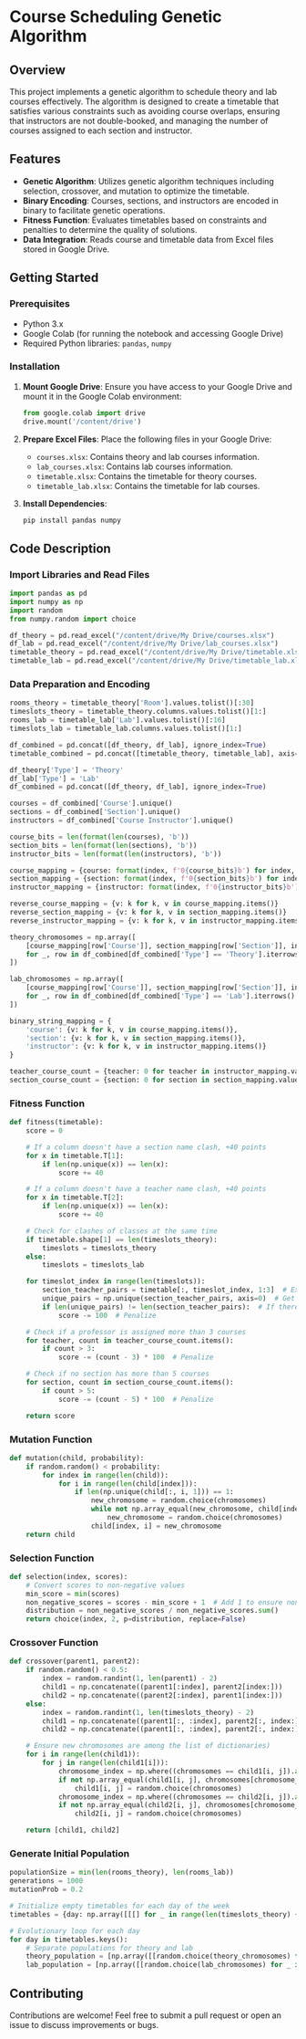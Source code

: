 # Course Scheduling Genetic Algorithm

## Overview

This project implements a genetic algorithm to schedule theory and lab courses effectively. The algorithm is designed to create a timetable that satisfies various constraints such as avoiding course overlaps, ensuring that instructors are not double-booked, and managing the number of courses assigned to each section and instructor.

## Features

- **Genetic Algorithm**: Utilizes genetic algorithm techniques including selection, crossover, and mutation to optimize the timetable.
- **Binary Encoding**: Courses, sections, and instructors are encoded in binary to facilitate genetic operations.
- **Fitness Function**: Evaluates timetables based on constraints and penalties to determine the quality of solutions.
- **Data Integration**: Reads course and timetable data from Excel files stored in Google Drive.

## Getting Started

### Prerequisites

- Python 3.x
- Google Colab (for running the notebook and accessing Google Drive)
- Required Python libraries: `pandas`, `numpy`

### Installation

1. **Mount Google Drive**: Ensure you have access to your Google Drive and mount it in the Google Colab environment:

    ```python
    from google.colab import drive
    drive.mount('/content/drive')
    ```

2. **Prepare Excel Files**: Place the following files in your Google Drive:
    - `courses.xlsx`: Contains theory and lab courses information.
    - `lab_courses.xlsx`: Contains lab courses information.
    - `timetable.xlsx`: Contains the timetable for theory courses.
    - `timetable_lab.xlsx`: Contains the timetable for lab courses.

3. **Install Dependencies**:

    ```sh
    pip install pandas numpy
    ```

## Code Description

### Import Libraries and Read Files

```python
import pandas as pd
import numpy as np
import random
from numpy.random import choice

df_theory = pd.read_excel("/content/drive/My Drive/courses.xlsx")
df_lab = pd.read_excel("/content/drive/My Drive/lab_courses.xlsx")
timetable_theory = pd.read_excel("/content/drive/My Drive/timetable.xlsx")
timetable_lab = pd.read_excel("/content/drive/My Drive/timetable_lab.xlsx")
```

### Data Preparation and Encoding
```python
rooms_theory = timetable_theory['Room'].values.tolist()[:30]
timeslots_theory = timetable_theory.columns.values.tolist()[1:]
rooms_lab = timetable_lab['Lab'].values.tolist()[:16]
timeslots_lab = timetable_lab.columns.values.tolist()[1:]

df_combined = pd.concat([df_theory, df_lab], ignore_index=True)
timetable_combined = pd.concat([timetable_theory, timetable_lab], axis=1)

df_theory['Type'] = 'Theory'
df_lab['Type'] = 'Lab'
df_combined = pd.concat([df_theory, df_lab], ignore_index=True)

courses = df_combined['Course'].unique()
sections = df_combined['Section'].unique()
instructors = df_combined['Course Instructor'].unique()

course_bits = len(format(len(courses), 'b'))
section_bits = len(format(len(sections), 'b'))
instructor_bits = len(format(len(instructors), 'b'))

course_mapping = {course: format(index, f'0{course_bits}b') for index, course in enumerate(courses)}
section_mapping = {section: format(index, f'0{section_bits}b') for index, section in enumerate(sections)}
instructor_mapping = {instructor: format(index, f'0{instructor_bits}b') for index, instructor in enumerate(instructors)}

reverse_course_mapping = {v: k for k, v in course_mapping.items()}
reverse_section_mapping = {v: k for k, v in section_mapping.items()}
reverse_instructor_mapping = {v: k for k, v in instructor_mapping.items()}

theory_chromosomes = np.array([
    [course_mapping[row['Course']], section_mapping[row['Section']], instructor_mapping[row['Course Instructor']]]
    for _, row in df_combined[df_combined['Type'] == 'Theory'].iterrows()
])

lab_chromosomes = np.array([
    [course_mapping[row['Course']], section_mapping[row['Section']], instructor_mapping[row['Course Instructor']]]
    for _, row in df_combined[df_combined['Type'] == 'Lab'].iterrows()
])

binary_string_mapping = {
    'course': {v: k for k, v in course_mapping.items()},
    'section': {v: k for k, v in section_mapping.items()},
    'instructor': {v: k for k, v in instructor_mapping.items()}
}

teacher_course_count = {teacher: 0 for teacher in instructor_mapping.values()}
section_course_count = {section: 0 for section in section_mapping.values()}
```

### Fitness Function
```python
def fitness(timetable):
    score = 0

    # If a column doesn't have a section name clash, +40 points
    for x in timetable.T[1]:
        if len(np.unique(x)) == len(x):
            score += 40

    # If a column doesn't have a teacher name clash, +40 points
    for x in timetable.T[2]:
        if len(np.unique(x)) == len(x):
            score += 40

    # Check for clashes of classes at the same time
    if timetable.shape[1] == len(timeslots_theory):
        timeslots = timeslots_theory
    else:
        timeslots = timeslots_lab

    for timeslot_index in range(len(timeslots)):
        section_teacher_pairs = timetable[:, timeslot_index, 1:3]  # Extract section and teacher for the current timeslot
        unique_pairs = np.unique(section_teacher_pairs, axis=0)  # Get unique pairs of section and teacher
        if len(unique_pairs) != len(section_teacher_pairs):  # If there are duplicate pairs, penalize
            score -= 100  # Penalize

    # Check if a professor is assigned more than 3 courses
    for teacher, count in teacher_course_count.items():
        if count > 3:
            score -= (count - 3) * 100  # Penalize

    # Check if no section has more than 5 courses
    for section, count in section_course_count.items():
        if count > 5:
            score -= (count - 5) * 100  # Penalize

    return score
```

### Mutation Function
```python
def mutation(child, probability):
    if random.random() < probability:
        for index in range(len(child)):
            for i in range(len(child[index])):
                if len(np.unique(child[:, i, 1])) == 1:
                    new_chromosome = random.choice(chromosomes)
                    while not np.array_equal(new_chromosome, child[index, i]):
                        new_chromosome = random.choice(chromosomes)
                    child[index, i] = new_chromosome
    return child
```

### Selection Function
```python
def selection(index, scores):
    # Convert scores to non-negative values
    min_score = min(scores)
    non_negative_scores = scores - min_score + 1  # Add 1 to ensure non-negative scores
    distribution = non_negative_scores / non_negative_scores.sum()
    return choice(index, 2, p=distribution, replace=False)
```

### Crossover Function
```python
def crossover(parent1, parent2):
    if random.random() < 0.5:
        index = random.randint(1, len(parent1) - 2)
        child1 = np.concatenate((parent1[:index], parent2[index:]))
        child2 = np.concatenate((parent2[:index], parent1[index:]))
    else:
        index = random.randint(1, len(timeslots_theory) - 2)
        child1 = np.concatenate((parent1[:, :index], parent2[:, index:]), axis=1)
        child2 = np.concatenate((parent1[:, :index], parent2[:, index:]), axis=1)

    # Ensure new chromosomes are among the list of dictionaries)
    for i in range(len(child1)):
        for j in range(len(child1[i])):
            chromosome_index = np.where((chromosomes == child1[i, j]).all(axis=1))[0][0]
            if not np.array_equal(child1[i, j], chromosomes[chromosome_index]):
                child1[i, j] = random.choice(chromosomes)
            chromosome_index = np.where((chromosomes == child2[i, j]).all(axis=1))[0][0]
            if not np.array_equal(child2[i, j], chromosomes[chromosome_index]):
                child2[i, j] = random.choice(chromosomes)

    return [child1, child2]

```

### Generate Initial Population
```python
populationSize = min(len(rooms_theory), len(rooms_lab))
generations = 1000
mutationProb = 0.2

# Initialize empty timetables for each day of the week
timetables = {day: np.array([[[] for _ in range(len(timeslots_theory) + len(timeslots_lab))] for _ in range(populationSize)]) for day in ['Monday', 'Tuesday', 'Wednesday', 'Thursday', 'Friday']}

# Evolutionary loop for each day
for day in timetables.keys():
    # Separate populations for theory and lab
    theory_population = [np.array([[random.choice(theory_chromosomes) for _ in timeslots_theory] for _ in range(populationSize)]) for _ in range(populationSize)]
    lab_population = [np.array([[random.choice(lab_chromosomes) for _ in timeslots_lab] for _ in range(populationSize)]) for _ in range(populationSize)]
```


## Contributing

Contributions are welcome! Feel free to submit a pull request or open an issue to discuss improvements or bugs.
